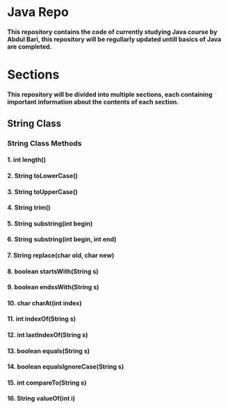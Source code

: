 # Java Repo

#### This repository contains the code of currently studying Java course by Abdul Bari, this repository will be regullarly updated untill basics of Java are completed.

# Sections

#### This repository will be divided into multiple sections, each containing important information about the contents of each section.

## String Class

### String Class Methods

#### 1. int length()

#### 2. String toLowerCase()
#### 3. String toUpperCase()

#### 4. String trim()

#### 5. String substring(int begin)
#### 6. String substring(int begin, int end)

#### 7. String replace(char old, char new)

#### 8. boolean startsWith(String s)
#### 9. boolean endssWith(String s)

#### 10. char charAt(int index)

#### 11. int indexOf(String s)
#### 12. int lastIndexOf(String s)

#### 13. boolean equals(String s)
#### 14. boolean equalsIgnoreCase(String s)

#### 15. int compareTo(String s)
#### 16. String valueOf(int i)